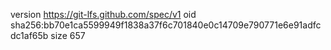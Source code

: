 version https://git-lfs.github.com/spec/v1
oid sha256:bb70e1ca5599949f1838a37f6c701840e0c14709e790771e6e91adfcdc1af65b
size 657
